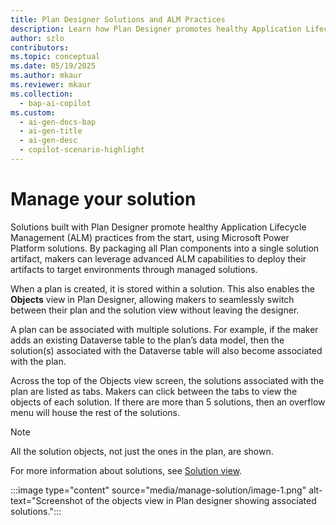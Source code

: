 ```yaml
---
title: Plan Designer Solutions and ALM Practices  
description: Learn how Plan Designer promotes healthy Application Lifecycle Management (ALM) practices by packaging plan components into solutions for advanced ALM capabilities.  
author: szlo  
contributors:  
ms.topic: conceptual  
ms.date: 05/19/2025  
ms.author: mkaur  
ms.reviewer: mkaur  
ms.collection:  
  - bap-ai-copilot  
ms.custom:  
  - ai-gen-docs-bap  
  - ai-gen-title  
  - ai-gen-desc  
  - copilot-scenario-highlight  
---
```


# Manage your solution

Solutions built with Plan Designer promote healthy Application Lifecycle Management (ALM) practices from the start, using Microsoft Power Platform solutions. By packaging all Plan components into a single solution artifact, makers can leverage advanced ALM capabilities to deploy their artifacts to target environments through managed solutions.

When a plan is created, it is stored within a solution. This also enables the **Objects** view in Plan Designer, allowing makers to seamlessly switch between their plan and the solution view without leaving the designer.

A plan can be associated with multiple solutions. For example, if the maker adds an existing Dataverse table to the plan’s data model, then the solution(s) associated with the Dataverse table will also become associated with the plan.

Across the top of the Objects view screen, the solutions associated with the plan are listed as tabs. Makers can click between the tabs to view the objects of each solution. If there are more than 5 solutions, then an overflow menu will house the rest of the solutions.

> [!NOTE]  
> All the solution objects, not just the ones in the plan, are shown.

For more information about solutions, see [Solution view](/power-apps/maker/data-platform/solutions-area).



:::image type="content" source="media/manage-solution/image-1.png" alt-text="Screenshot of the objects view in Plan designer showing associated solutions.":::